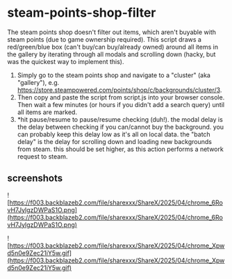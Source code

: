 # steam-points-shop-filter

The steam points shop doesn't filter out items, which aren't buyable with steam points (due to game ownership required). This script draws a red/green/blue box (can't buy/can buy/already owned) around all items in the gallery by iterating through all modals and scrolling down (hacky, but was the quickest way to implement this).

1. Simply go to the steam points shop and navigate to a "cluster" (aka "gallery"), e.g. https://store.steampowered.com/points/shop/c/backgrounds/cluster/3.
2. Then copy and paste the script from script.js into your browser console. Then wait a few minutes (or hours if you didn't add a search query) until all items are marked.
3. *hit pause/resume to pause/resume checking (duh!). the modal delay is the delay between checking if you can/cannot buy the background. you can probably keep this delay low as it's all on local data. the "batch delay" is the delay for scrolling down and loading new backgrounds from steam. this should be set higher, as this action performs a network request to steam.


## screenshots

![https://f003.backblazeb2.com/file/sharexxx/ShareX/2025/04/chrome_6RovH7JylgzDWPaS1O.png](https://f003.backblazeb2.com/file/sharexxx/ShareX/2025/04/chrome_6RovH7JylgzDWPaS1O.png)


![https://f003.backblazeb2.com/file/sharexxx/ShareX/2025/04/chrome_Xpwd5n0e9Zec21iY5w.gif](https://f003.backblazeb2.com/file/sharexxx/ShareX/2025/04/chrome_Xpwd5n0e9Zec21iY5w.gif)
